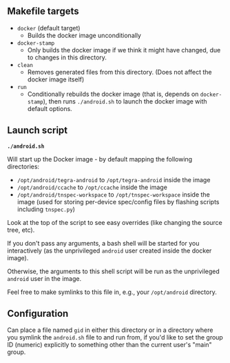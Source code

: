 
## Makefile targets

- `docker` (default target)
    - Builds the docker image unconditionally
- `docker-stamp`
    - Only builds the docker image if we think it might have changed,
      due to changes in this directory.
- `clean`
    - Removes generated files from this directory.
      (Does not affect the docker image itself)
- `run`
    - Conditionally rebuilds the docker image (that is, depends on `docker-stamp`),
      then runs `./android.sh` to launch the docker image with default options.

## Launch script

**`./android.sh`**

Will start up the Docker image - by default mapping the following directories:

- `/opt/android/tegra-android` to `/opt/tegra-android` inside the image
- `/opt/android/ccache` to `/opt/ccache` inside the image
- `/opt/android/tnspec-workspace` to `/opt/tnspec-workspace` inside the image (used for storing per-device spec/config files by flashing scripts including `tnspec.py`)

Look at the top of the script to see easy overrides (like changing the source tree, etc).

If you don't pass any arguments, a bash shell will be started for you interactively
(as the unprivileged `android` user created inside the docker image).

Otherwise, the arguments to this shell script will be run as the unprivileged `android` user in the image.

Feel free to make symlinks to this file in, e.g., your `/opt/android` directory.

## Configuration
Can place a file named `gid` in either this directory or in a directory where you symlink the `android.sh` file to and run from,
if you'd like to set the group ID (numeric) explicitly to something other than the current user's "main" group.
